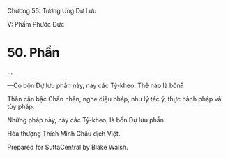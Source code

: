  

Chương 55: Tương Ưng Dự Lưu

V: Phẩm Phước Ðức

# 50\. Phần

…

—Có bốn Dự lưu phần này, này các Tỷ-kheo. Thế nào là bốn?

Thân cận bậc Chân nhân, nghe diệu pháp, như lý tác ý, thực hành pháp và tùy pháp.

Những pháp này, này các Tỷ-kheo, là bốn Dự lưu phần.

Hòa thượng Thích Minh Châu dịch Việt.

Prepared for SuttaCentral by Blake Walsh.